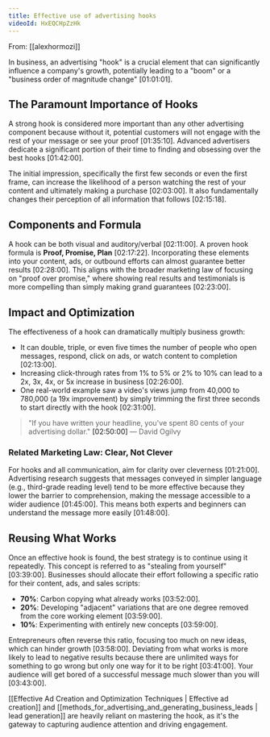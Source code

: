 ```yaml
---
title: Effective use of advertising hooks
videoId: HxEQCHpZzHk
---
```


From: [[alexhormozi]] <br/> 

In business, an advertising "hook" is a crucial element that can significantly influence a company's growth, potentially leading to a "boom" or a "business order of magnitude change" <a class="yt-timestamp" data-t="01:01:01">[01:01:01]</a>.

## The Paramount Importance of Hooks

A strong hook is considered more important than any other advertising component because without it, potential customers will not engage with the rest of your message or see your proof <a class="yt-timestamp" data-t="01:35:10">[01:35:10]</a>. Advanced advertisers dedicate a significant portion of their time to finding and obsessing over the best hooks <a class="yt-timestamp" data-t="01:42:00">[01:42:00]</a>.

The initial impression, specifically the first few seconds or even the first frame, can increase the likelihood of a person watching the rest of your content and ultimately making a purchase <a class="yt-timestamp" data-t="02:03:00">[02:03:00]</a>. It also fundamentally changes their perception of all information that follows <a class="yt-timestamp" data-t="02:15:18">[02:15:18]</a>.

## Components and Formula

A hook can be both visual and auditory/verbal <a class="yt-timestamp" data-t="02:11:00">[02:11:00]</a>. A proven hook formula is **Proof, Promise, Plan** <a class="yt-timestamp" data-t="02:17:22">[02:17:22]</a>. Incorporating these elements into your content, ads, or outbound efforts can almost guarantee better results <a class="yt-timestamp" data-t="02:28:00">[02:28:00]</a>. This aligns with the broader marketing law of focusing on "proof over promise," where showing real results and testimonials is more compelling than simply making grand guarantees <a class="yt-timestamp" data-t="02:23:00">[02:23:00]</a>.

## Impact and Optimization

The effectiveness of a hook can dramatically multiply business growth:
*   It can double, triple, or even five times the number of people who open messages, respond, click on ads, or watch content to completion <a class="yt-timestamp" data-t="02:13:00">[02:13:00]</a>.
*   Increasing click-through rates from 1% to 5% or 2% to 10% can lead to a 2x, 3x, 4x, or 5x increase in business <a class="yt-timestamp" data-t="02:26:00">[02:26:00]</a>.
*   One real-world example saw a video's views jump from 40,000 to 780,000 (a 19x improvement) by simply trimming the first three seconds to start directly with the hook <a class="yt-timestamp" data-t="02:31:00">[02:31:00]</a>.

> "If you have written your headline, you've spent 80 cents of your advertising dollar." <a class="yt-timestamp" data-t="02:50:00">[02:50:00]</a>
> — David Ogilvy

### Related Marketing Law: Clear, Not Clever
For hooks and all communication, aim for clarity over cleverness <a class="yt-timestamp" data-t="01:21:00">[01:21:00]</a>. Advertising research suggests that messages conveyed in simpler language (e.g., third-grade reading level) tend to be more effective because they lower the barrier to comprehension, making the message accessible to a wider audience <a class="yt-timestamp" data-t="01:45:00">[01:45:00]</a>. This means both experts and beginners can understand the message more easily <a class="yt-timestamp" data-t="01:48:00">[01:48:00]</a>.

## Reusing What Works

Once an effective hook is found, the best strategy is to continue using it repeatedly. This concept is referred to as "stealing from yourself" <a class="yt-timestamp" data-t="03:39:00">[03:39:00]</a>. Businesses should allocate their effort following a specific ratio for their content, ads, and sales scripts:
*   **70%**: Carbon copying what already works <a class="yt-timestamp" data-t="03:52:00">[03:52:00]</a>.
*   **20%**: Developing "adjacent" variations that are one degree removed from the core working element <a class="yt-timestamp" data-t="03:59:00">[03:59:00]</a>.
*   **10%**: Experimenting with entirely new concepts <a class="yt-timestamp" data-t="03:59:00">[03:59:00]</a>.

Entrepreneurs often reverse this ratio, focusing too much on new ideas, which can hinder growth <a class="yt-timestamp" data-t="03:58:00">[03:58:00]</a>. Deviating from what works is more likely to lead to negative results because there are unlimited ways for something to go wrong but only one way for it to be right <a class="yt-timestamp" data-t="03:41:00">[03:41:00]</a>. Your audience will get bored of a successful message much slower than you will <a class="yt-timestamp" data-t="03:43:00">[03:43:00]</a>.

[[Effective Ad Creation and Optimization Techniques | Effective ad creation]] and [[methods_for_advertising_and_generating_business_leads | lead generation]] are heavily reliant on mastering the hook, as it's the gateway to capturing audience attention and driving engagement.